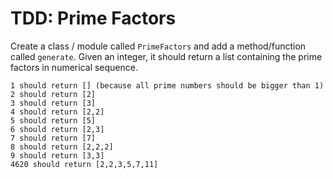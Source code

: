 # TDD: Prime Factors

Create a class / module called `PrimeFactors` and add a method/function called `generate`. 
Given an integer, it should return a list containing the prime factors in numerical sequence.
```
1 should return [] (because all prime numbers should be bigger than 1)
2 should return [2]
3 should return [3]
4 should return [2,2]
5 should return [5]
6 should return [2,3]
7 should return [7]
8 should return [2,2,2]
9 should return [3,3]
4620 should return [2,2,3,5,7,11]
```
